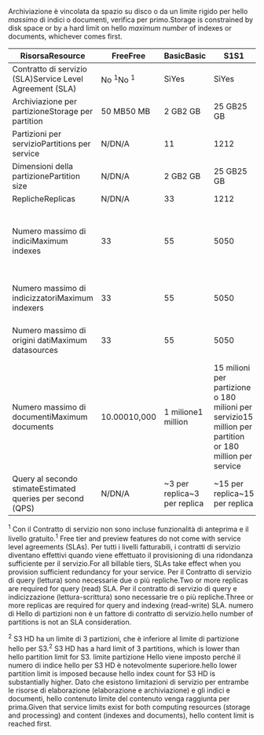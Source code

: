 <span data-ttu-id="a5a3b-101">Archiviazione è vincolata da spazio su disco o da un limite rigido per hello *massimo* di indici o documenti, verifica per primo.</span><span class="sxs-lookup"><span data-stu-id="a5a3b-101">Storage is constrained by disk space or by a hard limit on hello *maximum number* of indexes or documents, whichever comes first.</span></span>

| <span data-ttu-id="a5a3b-102">Risorsa</span><span class="sxs-lookup"><span data-stu-id="a5a3b-102">Resource</span></span> | <span data-ttu-id="a5a3b-103">Free</span><span class="sxs-lookup"><span data-stu-id="a5a3b-103">Free</span></span> | <span data-ttu-id="a5a3b-104">Basic</span><span class="sxs-lookup"><span data-stu-id="a5a3b-104">Basic</span></span> | <span data-ttu-id="a5a3b-105">S1</span><span class="sxs-lookup"><span data-stu-id="a5a3b-105">S1</span></span> | <span data-ttu-id="a5a3b-106">S2</span><span class="sxs-lookup"><span data-stu-id="a5a3b-106">S2</span></span> | <span data-ttu-id="a5a3b-107">S3</span><span class="sxs-lookup"><span data-stu-id="a5a3b-107">S3</span></span> | <span data-ttu-id="a5a3b-108">S3 HD</span><span class="sxs-lookup"><span data-stu-id="a5a3b-108">S3 HD</span></span> |
| --- | --- | --- | --- | --- | --- | --- |
| <span data-ttu-id="a5a3b-109">Contratto di servizio (SLA)</span><span class="sxs-lookup"><span data-stu-id="a5a3b-109">Service Level Agreement (SLA)</span></span> |<span data-ttu-id="a5a3b-110">No <sup>1</sup></span><span class="sxs-lookup"><span data-stu-id="a5a3b-110">No <sup>1</sup></span></span> |<span data-ttu-id="a5a3b-111">Sì</span><span class="sxs-lookup"><span data-stu-id="a5a3b-111">Yes</span></span> |<span data-ttu-id="a5a3b-112">Sì</span><span class="sxs-lookup"><span data-stu-id="a5a3b-112">Yes</span></span> |<span data-ttu-id="a5a3b-113">Sì</span><span class="sxs-lookup"><span data-stu-id="a5a3b-113">Yes</span></span> |<span data-ttu-id="a5a3b-114">Sì</span><span class="sxs-lookup"><span data-stu-id="a5a3b-114">Yes</span></span> |<span data-ttu-id="a5a3b-115">Sì</span><span class="sxs-lookup"><span data-stu-id="a5a3b-115">Yes</span></span> |
| <span data-ttu-id="a5a3b-116">Archiviazione per partizione</span><span class="sxs-lookup"><span data-stu-id="a5a3b-116">Storage per partition</span></span> |<span data-ttu-id="a5a3b-117">50 MB</span><span class="sxs-lookup"><span data-stu-id="a5a3b-117">50 MB</span></span> |<span data-ttu-id="a5a3b-118">2 GB</span><span class="sxs-lookup"><span data-stu-id="a5a3b-118">2 GB</span></span> |<span data-ttu-id="a5a3b-119">25 GB</span><span class="sxs-lookup"><span data-stu-id="a5a3b-119">25 GB</span></span> |<span data-ttu-id="a5a3b-120">100 GB</span><span class="sxs-lookup"><span data-stu-id="a5a3b-120">100 GB</span></span> |<span data-ttu-id="a5a3b-121">200 GB</span><span class="sxs-lookup"><span data-stu-id="a5a3b-121">200 GB</span></span> |<span data-ttu-id="a5a3b-122">200 GB</span><span class="sxs-lookup"><span data-stu-id="a5a3b-122">200 GB</span></span> |
| <span data-ttu-id="a5a3b-123">Partizioni per servizio</span><span class="sxs-lookup"><span data-stu-id="a5a3b-123">Partitions per service</span></span> |<span data-ttu-id="a5a3b-124">N/D</span><span class="sxs-lookup"><span data-stu-id="a5a3b-124">N/A</span></span> |<span data-ttu-id="a5a3b-125">1</span><span class="sxs-lookup"><span data-stu-id="a5a3b-125">1</span></span> |<span data-ttu-id="a5a3b-126">12</span><span class="sxs-lookup"><span data-stu-id="a5a3b-126">12</span></span> |<span data-ttu-id="a5a3b-127">12</span><span class="sxs-lookup"><span data-stu-id="a5a3b-127">12</span></span> |<span data-ttu-id="a5a3b-128">12</span><span class="sxs-lookup"><span data-stu-id="a5a3b-128">12</span></span> |<span data-ttu-id="a5a3b-129">3 <sup>2</sup></span><span class="sxs-lookup"><span data-stu-id="a5a3b-129">3 <sup>2</sup></span></span> |
| <span data-ttu-id="a5a3b-130">Dimensioni della partizione</span><span class="sxs-lookup"><span data-stu-id="a5a3b-130">Partition size</span></span> |<span data-ttu-id="a5a3b-131">N/D</span><span class="sxs-lookup"><span data-stu-id="a5a3b-131">N/A</span></span> |<span data-ttu-id="a5a3b-132">2 GB</span><span class="sxs-lookup"><span data-stu-id="a5a3b-132">2 GB</span></span> |<span data-ttu-id="a5a3b-133">25 GB</span><span class="sxs-lookup"><span data-stu-id="a5a3b-133">25 GB</span></span> |<span data-ttu-id="a5a3b-134">100 GB</span><span class="sxs-lookup"><span data-stu-id="a5a3b-134">100 GB</span></span> |<span data-ttu-id="a5a3b-135">200 GB</span><span class="sxs-lookup"><span data-stu-id="a5a3b-135">200 GB</span></span> |<span data-ttu-id="a5a3b-136">200 GB</span><span class="sxs-lookup"><span data-stu-id="a5a3b-136">200 GB</span></span> |
| <span data-ttu-id="a5a3b-137">Repliche</span><span class="sxs-lookup"><span data-stu-id="a5a3b-137">Replicas</span></span> |<span data-ttu-id="a5a3b-138">N/D</span><span class="sxs-lookup"><span data-stu-id="a5a3b-138">N/A</span></span> |<span data-ttu-id="a5a3b-139">3</span><span class="sxs-lookup"><span data-stu-id="a5a3b-139">3</span></span> |<span data-ttu-id="a5a3b-140">12</span><span class="sxs-lookup"><span data-stu-id="a5a3b-140">12</span></span> |<span data-ttu-id="a5a3b-141">12</span><span class="sxs-lookup"><span data-stu-id="a5a3b-141">12</span></span> |<span data-ttu-id="a5a3b-142">12</span><span class="sxs-lookup"><span data-stu-id="a5a3b-142">12</span></span> |<span data-ttu-id="a5a3b-143">12</span><span class="sxs-lookup"><span data-stu-id="a5a3b-143">12</span></span> |
| <span data-ttu-id="a5a3b-144">Numero massimo di indici</span><span class="sxs-lookup"><span data-stu-id="a5a3b-144">Maximum indexes</span></span> |<span data-ttu-id="a5a3b-145">3</span><span class="sxs-lookup"><span data-stu-id="a5a3b-145">3</span></span> |<span data-ttu-id="a5a3b-146">5</span><span class="sxs-lookup"><span data-stu-id="a5a3b-146">5</span></span> |<span data-ttu-id="a5a3b-147">50</span><span class="sxs-lookup"><span data-stu-id="a5a3b-147">50</span></span> |<span data-ttu-id="a5a3b-148">200</span><span class="sxs-lookup"><span data-stu-id="a5a3b-148">200</span></span> |<span data-ttu-id="a5a3b-149">200</span><span class="sxs-lookup"><span data-stu-id="a5a3b-149">200</span></span> |<span data-ttu-id="a5a3b-150">1000 per partizione o 3000 per servizio</span><span class="sxs-lookup"><span data-stu-id="a5a3b-150">1000 per partition or 3000 per service</span></span> |
| <span data-ttu-id="a5a3b-151">Numero massimo di indicizzatori</span><span class="sxs-lookup"><span data-stu-id="a5a3b-151">Maximum indexers</span></span> |<span data-ttu-id="a5a3b-152">3</span><span class="sxs-lookup"><span data-stu-id="a5a3b-152">3</span></span> |<span data-ttu-id="a5a3b-153">5</span><span class="sxs-lookup"><span data-stu-id="a5a3b-153">5</span></span> |<span data-ttu-id="a5a3b-154">50</span><span class="sxs-lookup"><span data-stu-id="a5a3b-154">50</span></span> |<span data-ttu-id="a5a3b-155">200</span><span class="sxs-lookup"><span data-stu-id="a5a3b-155">200</span></span> |<span data-ttu-id="a5a3b-156">200</span><span class="sxs-lookup"><span data-stu-id="a5a3b-156">200</span></span> |<span data-ttu-id="a5a3b-157">Nessun supporto per l'indicizzatore</span><span class="sxs-lookup"><span data-stu-id="a5a3b-157">No indexer support</span></span> |
| <span data-ttu-id="a5a3b-158">Numero massimo di origini dati</span><span class="sxs-lookup"><span data-stu-id="a5a3b-158">Maximum datasources</span></span> |<span data-ttu-id="a5a3b-159">3</span><span class="sxs-lookup"><span data-stu-id="a5a3b-159">3</span></span> |<span data-ttu-id="a5a3b-160">5</span><span class="sxs-lookup"><span data-stu-id="a5a3b-160">5</span></span> |<span data-ttu-id="a5a3b-161">50</span><span class="sxs-lookup"><span data-stu-id="a5a3b-161">50</span></span> |<span data-ttu-id="a5a3b-162">200</span><span class="sxs-lookup"><span data-stu-id="a5a3b-162">200</span></span> |<span data-ttu-id="a5a3b-163">200</span><span class="sxs-lookup"><span data-stu-id="a5a3b-163">200</span></span> |<span data-ttu-id="a5a3b-164">Nessun supporto per l'indicizzatore</span><span class="sxs-lookup"><span data-stu-id="a5a3b-164">No indexer support</span></span> |
| <span data-ttu-id="a5a3b-165">Numero massimo di documenti</span><span class="sxs-lookup"><span data-stu-id="a5a3b-165">Maximum documents</span></span> |<span data-ttu-id="a5a3b-166">10.000</span><span class="sxs-lookup"><span data-stu-id="a5a3b-166">10,000</span></span> |<span data-ttu-id="a5a3b-167">1 milione</span><span class="sxs-lookup"><span data-stu-id="a5a3b-167">1 million</span></span> |<span data-ttu-id="a5a3b-168">15 milioni per partizione o 180 milioni per servizio</span><span class="sxs-lookup"><span data-stu-id="a5a3b-168">15 million per partition or 180 million per service</span></span> |<span data-ttu-id="a5a3b-169">60 milioni per partizione o 720 milioni per servizio</span><span class="sxs-lookup"><span data-stu-id="a5a3b-169">60 million per partition or 720 million per service</span></span> |<span data-ttu-id="a5a3b-170">120 milioni per partizione o 1,4 miliardi per servizio</span><span class="sxs-lookup"><span data-stu-id="a5a3b-170">120 million per partition or 1.4 billion per service</span></span> |<span data-ttu-id="a5a3b-171">1 milione per indice o 200 milioni per partizione</span><span class="sxs-lookup"><span data-stu-id="a5a3b-171">1 million per index or 200 million per partition</span></span> |
| <span data-ttu-id="a5a3b-172">Query al secondo stimate</span><span class="sxs-lookup"><span data-stu-id="a5a3b-172">Estimated queries per second (QPS)</span></span> |<span data-ttu-id="a5a3b-173">N/D</span><span class="sxs-lookup"><span data-stu-id="a5a3b-173">N/A</span></span> |<span data-ttu-id="a5a3b-174">~3 per replica</span><span class="sxs-lookup"><span data-stu-id="a5a3b-174">~3 per replica</span></span> |<span data-ttu-id="a5a3b-175">~15 per replica</span><span class="sxs-lookup"><span data-stu-id="a5a3b-175">~15 per replica</span></span> |<span data-ttu-id="a5a3b-176">~60 per replica</span><span class="sxs-lookup"><span data-stu-id="a5a3b-176">~60 per replica</span></span> |<span data-ttu-id="a5a3b-177">~60 per replica</span><span class="sxs-lookup"><span data-stu-id="a5a3b-177">~60 per replica</span></span> |<span data-ttu-id="a5a3b-178">>60 per replica</span><span class="sxs-lookup"><span data-stu-id="a5a3b-178">>60 per replica</span></span> |

<span data-ttu-id="a5a3b-179"><sup>1</sup> Con il Contratto di servizio non sono incluse funzionalità di anteprima e il livello gratuito.</span><span class="sxs-lookup"><span data-stu-id="a5a3b-179"><sup>1</sup> Free tier and preview features do not come with service level agreements (SLAs).</span></span> <span data-ttu-id="a5a3b-180">Per tutti i livelli fatturabili, i contratti di servizio diventano effettivi quando viene effettuato il provisioning di una ridondanza sufficiente per il servizio.</span><span class="sxs-lookup"><span data-stu-id="a5a3b-180">For all billable tiers, SLAs take effect when you provision sufficient redundancy for your service.</span></span> <span data-ttu-id="a5a3b-181">Per il Contratto di servizio di query (lettura) sono necessarie due o più repliche.</span><span class="sxs-lookup"><span data-stu-id="a5a3b-181">Two or more replicas are required for query (read) SLA.</span></span> <span data-ttu-id="a5a3b-182">Per il contratto di servizio di query e indicizzazione (lettura-scrittura) sono necessarie tre o più repliche.</span><span class="sxs-lookup"><span data-stu-id="a5a3b-182">Three or more replicas are required for query and indexing (read-write) SLA.</span></span> <span data-ttu-id="a5a3b-183">numero di Hello di partizioni non è un fattore di contratto di servizio.</span><span class="sxs-lookup"><span data-stu-id="a5a3b-183">hello number of partitions is not an SLA consideration.</span></span> 

<span data-ttu-id="a5a3b-184"><sup>2</sup> S3 HD ha un limite di 3 partizioni, che è inferiore al limite di partizione hello per S3.</span><span class="sxs-lookup"><span data-stu-id="a5a3b-184"><sup>2</sup> S3 HD has a hard limit of 3 partitions, which is lower than hello partition limit for S3.</span></span> <span data-ttu-id="a5a3b-185">limite partizione Hello viene imposto perché il numero di indice hello per S3 HD è notevolmente superiore.</span><span class="sxs-lookup"><span data-stu-id="a5a3b-185">hello lower partition limit is imposed because hello index count for S3 HD is substantially higher.</span></span> <span data-ttu-id="a5a3b-186">Dato che esistono limitazioni di servizio per entrambe le risorse di elaborazione (elaborazione e archiviazione) e gli indici e documenti, hello contenuto limite del contenuto venga raggiunta per prima.</span><span class="sxs-lookup"><span data-stu-id="a5a3b-186">Given that service limits exist for both computing resources (storage and processing) and content (indexes and documents), hello content limit is reached first.</span></span>
